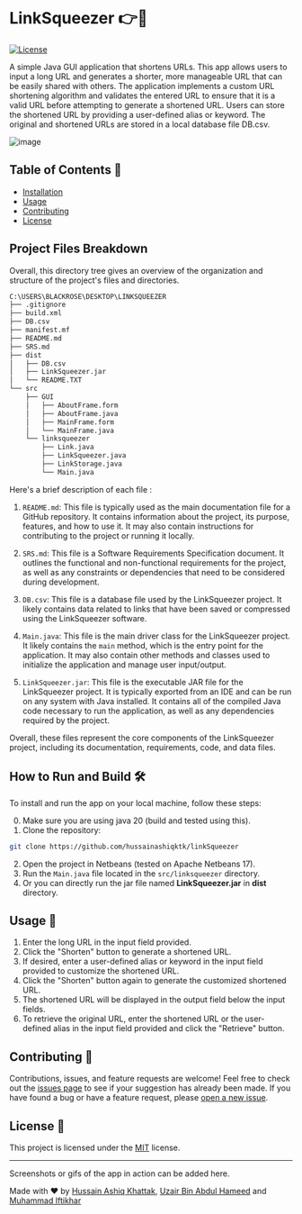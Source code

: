 # LinkSqueezer 👉🔗

[![License](https://img.shields.io/badge/License-MIT-blue.svg)](https://opensource.org/licenses/MIT)

A simple Java GUI application that shortens URLs. This app allows users to input a long URL and generates a shorter, more manageable URL that can be easily shared with others. The application implements a custom URL shortening algorithm and validates the entered URL to ensure that it is a valid URL before attempting to generate a shortened URL. Users can store the shortened URL by providing a user-defined alias or keyword. The original and shortened URLs are stored in a local database file DB.csv.

![image](https://github.com/hussainashiqktk/linkSqueezer/assets/74835399/650dc2c6-f805-4252-ad0c-cea011c7dd67)


## Table of Contents 📜

- [Installation](#installation)
- [Usage](#usage)
- [Contributing](#contributing)
- [License](#license)

## Project Files Breakdown

Overall, this directory tree gives an overview of the organization and structure of the project's files and directories.

```sh
C:\USERS\BLACKROSE\DESKTOP\LINKSQUEEZER
├── .gitignore
├── build.xml
├── DB.csv
├── manifest.mf
├── README.md
├── SRS.md
├── dist
│   ├── DB.csv
│   ├── LinkSqueezer.jar
│   └── README.TXT
└── src
    ├── GUI
    │   ├── AboutFrame.form
    │   ├── AboutFrame.java
    │   ├── MainFrame.form
    │   └── MainFrame.java
    └── linksqueezer
        ├── Link.java
        ├── LinkSqueezer.java
        ├── LinkStorage.java
        └── Main.java
```
Here's a brief description of each file : 

1. `README.md`: This file is typically used as the main documentation file for a GitHub repository. It contains information about the project, its purpose, features, and how to use it. It may also contain instructions for contributing to the project or running it locally.

2. `SRS.md`: This file is a Software Requirements Specification document. It outlines the functional and non-functional requirements for the project, as well as any constraints or dependencies that need to be considered during development.

3. `DB.csv`: This file is a database file used by the LinkSqueezer project. It likely contains data related to links that have been saved or compressed using the LinkSqueezer software.

4. `Main.java`: This file is the main driver class for the LinkSqueezer project. It likely contains the `main` method, which is the entry point for the application. It may also contain other methods and classes used to initialize the application and manage user input/output.

5. `LinkSqueezer.jar`: This file is the executable JAR file for the LinkSqueezer project. It is typically exported from an IDE and can be run on any system with Java installed. It contains all of the compiled Java code necessary to run the application, as well as any dependencies required by the project. 

Overall, these files represent the core components of the LinkSqueezer project, including its documentation, requirements, code, and data files.

## How to Run and Build 🛠️

To install and run the app on your local machine, follow these steps:

0. Make sure you are using java 20 (build and tested using this).
1. Clone the repository:

```sh
git clone https://github.com/hussainashiqktk/linkSqueezer
```

2. Open the project in Netbeans (tested on Apache Netbeans 17).
3. Run the `Main.java` file located in the `src/linksqueezer` directory.
4. Or you can directly run the jar file named **LinkSqueezer.jar** in **dist** directory. 

## Usage 🚀

1. Enter the long URL in the input field provided.
2. Click the "Shorten" button to generate a shortened URL.
3. If desired, enter a user-defined alias or keyword in the input field provided to customize the shortened URL.
4. Click the "Shorten" button again to generate the customized shortened URL.
5. The shortened URL will be displayed in the output field below the input fields.
6. To retrieve the original URL, enter the shortened URL or the user-defined alias in the input field provided and click the "Retrieve" button.

## Contributing 🤝

Contributions, issues, and feature requests are welcome! Feel free to check out the [issues page](https://github.com/your_username/URL-Shortener-App/issues) to see if your suggestion has already been made. If you have found a bug or have a feature request, please [open a new issue](https://github.com/your_username/URL-Shortener-App/issues/new).

## License 📝

This project is licensed under the [MIT](https://opensource.org/licenses/MIT) license.

---

Screenshots or gifs of the app in action can be added here.

Made with ❤️ by [Hussain Ashiq Khattak](https://github.com/hussainashiqktk), [Uzair Bin Abdul Hameed]() and [Muhammad Iftikhar]()
